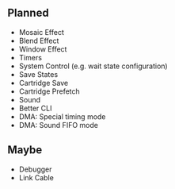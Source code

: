## Planned
* Mosaic Effect
* Blend Effect
* Window Effect
* Timers
* System Control (e.g. wait state configuration)
* Save States
* Cartridge Save
* Cartridge Prefetch
* Sound
* Better CLI
* DMA: Special timing mode
* DMA: Sound FIFO mode

## Maybe
* Debugger
* Link Cable